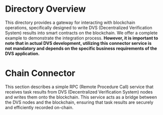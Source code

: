 # Directory Overview

This directory provides a gateway for interacting with blockchain operations, specifically designed to write DVS (Decentralized Verification System) results into smart contracts on the blockchain. We offer a complete example to demonstrate the integration process. **However, it is important to note that in actual DVS development, utilizing this connector service is not mandatory and depends on the specific business requirements of the DVS application.**

# Chain Connector

This section describes a simple RPC (Remote Procedure Call) service that receives task results from DVS (Decentralized Verification System) nodes and writes them onto the blockchain. This service acts as a bridge between the DVS nodes and the blockchain, ensuring that task results are securely and efficiently recorded on-chain.
